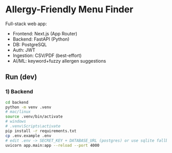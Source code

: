 # Allergy-Friendly Menu Finder

Full-stack web app:
- Frontend: Next.js (App Router)
- Backend: FastAPI (Python)
- DB: PostgreSQL
- Auth: JWT
- Ingestion: CSV/PDF (best-effort)
- AI/ML: keyword+fuzzy allergen suggestions

## Run (dev)

### 1) Backend
```bash
cd backend
python -m venv .venv
# mac/linux
source .venv/bin/activate
# windows
# .venv\Scripts\activate
pip install -r requirements.txt
cp .env.example .env
# edit .env -> SECRET_KEY + DATABASE_URL (postgres) or use sqlite fallback
uvicorn app.main:app --reload --port 4000
